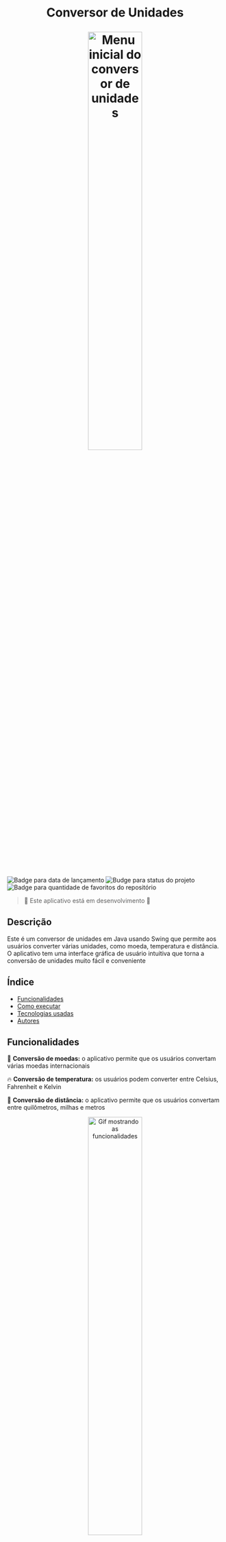 <h1 align="center">
  <p>Conversor de Unidades</p>
  <img src="https://user-images.githubusercontent.com/119008106/227816218-16b3c880-7927-4bec-95a4-1335fdc70385.png" alt="Menu inicial do conversor de unidades" width="50%">
</h1>

<p>
  <img src="https://img.shields.io/badge/Release-march%202023-yellowgreen" alt="Badge para data de lançamento">
  <img src="https://img.shields.io/badge/status-build-orange" alt="Budge para status do projeto">
  <img src="https://img.shields.io/github/stars/MateusPitura/conversor-de-unidades?style=social" alt="Badge para quantidade de favoritos do repositório">
</p>

> :construction: Este aplicativo está em desenvolvimento :construction:

## Descrição

Este é um conversor de unidades em Java usando Swing que permite aos usuários converter várias unidades, como moeda, temperatura e distância. O aplicativo tem uma interface gráfica de usuário intuitiva que torna a conversão de unidades muito fácil e conveniente

## Índice

- [Funcionalidades](#funcionalidades)
- [Como executar](#como-executar)
- [Tecnologias usadas](#tecnologias-usadas)
- [Autores](#autores)
  
## Funcionalidades

:money_with_wings: **Conversão de moedas:** o aplicativo permite que os usuários convertam várias moedas internacionais

:fire: **Conversão de temperatura:** os usuários podem converter entre Celsius, Fahrenheit e Kelvin

:straight_ruler: **Conversão de distância:** o aplicativo permite que os usuários convertam entre quilômetros, milhas e metros

<p align="center">
  <img src="https://user-images.githubusercontent.com/119008106/228041187-97897ed3-5104-4758-ad93-ea50a1033eaf.gif" alt="Gif mostrando as funcionalidades" width="50%">
</p>

## Como executar
 
1. Baixe o repositório e descompacte
2. Abra o terminal e navegue até a pasta `src` do projeto
3. Compile o aplicativo usando o comando `javac App.java`
4. Execute o aplicativo usando o comando `java App`

## Tecnologias usadas
 
 :heavy_check_mark: Java SE 17
 
 :heavy_check_mark: Swing

## Autores

| Mateus Pitura |
|------|
| <p align="center"><img src="https://user-images.githubusercontent.com/119008106/227821967-fac62c31-0d62-485b-829e-ef56c033e21a.jpeg" width="100" height="100"></p> |
| <a href="https://www.linkedin.com/in/mateuspitura/"><img src="https://img.shields.io/badge/LinkedIn-0077B5?style=for-the-badge&logo=linkedin&logoColor=white"> | 
